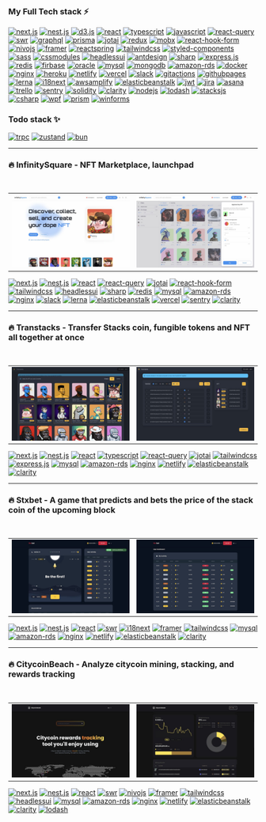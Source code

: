 ### My Full Tech stack ⚡

[![next.js](https://img.shields.io/badge/next.js-black?style=for-the-badge&logo=nextdotjs)](https://nextjs.org/)
[![nest.js](https://img.shields.io/badge/nest.js-black?style=for-the-badge&logo=nestjs&logoColor=E0234E)](https://nestjs.com/)
[![d3.js](https://img.shields.io/badge/d3.js-black?style=for-the-badge&logo=d3dotjs)](https://d3js.org/)
[![react](https://img.shields.io/badge/React-black?style=for-the-badge&logo=react)](https://reactjs.org/)
[![typescript](https://img.shields.io/badge/typescript-black?style=for-the-badge&logo=typescript)](https://www.typescriptlang.org/)
[![javascript](https://img.shields.io/badge/javascript-black?style=for-the-badge&logo=javascript)](https://developer.mozilla.org/ko/docs/Web/JavaScript)
[![react-query](https://img.shields.io/badge/React--query-black?style=for-the-badge&logo=reactquery)](https://tanstack.com/query/)
[![swr](https://img.shields.io/badge/swr-black?style=for-the-badge&logo=swr)](https://swr.vercel.app/ko)
[![graphql](https://img.shields.io/badge/graphql-black?style=for-the-badge&logo=graphql&logoColor=E00097)](https://graphql.org/)
[![prisma](https://img.shields.io/badge/prisma-black?style=for-the-badge&logo=prisma)](https://www.prisma.io/)
[![jotai](https://img.shields.io/badge/Jotai-black?style=for-the-badge&logo=jotai)](https://jotai.org/)
[![redux](https://img.shields.io/badge/Redux-black?style=for-the-badge&logo=redux)](https://redux.js.org/introduction/getting-started/)
[![mobx](https://img.shields.io/badge/Mobx-black?style=for-the-badge&logo=mobx)](https://mobx.js.org/README.html)
[![react-hook-form](https://img.shields.io/badge/React--hook--form-black?style=for-the-badge&logo=reacthookform)](https://react-hook-form.com/)
[![nivojs](https://img.shields.io/badge/nivo-black?style=for-the-badge&logo=nivo)](https://nivo.rocks/)
[![framer](https://img.shields.io/badge/framer-black?style=for-the-badge&logo=framer)](https://www.framer.com/docs/)
[![reactspring](https://img.shields.io/badge/reactspring-black?style=for-the-badge&logo=reactspring)](https://react-spring.dev/)
[![tailwindcss](https://img.shields.io/badge/Tailwindcss-black?style=for-the-badge&logo=tailwindcss)](https://tailwindcss.com/)
[![styled-components](https://img.shields.io/badge/styled--components-black?style=for-the-badge&logo=styledcomponents)](https://styled-components.com/)
[![sass](https://img.shields.io/badge/sass-black?style=for-the-badge&logo=sass)](https://sass-lang.com/)
[![cssmodules](https://img.shields.io/badge/cssmodules-black?style=for-the-badge&logo=cssmodules)](https://github.com/css-modules/css-modules)
[![headlessui](https://img.shields.io/badge/headlessui-black?style=for-the-badge&logo=headlessui)](https://headlessui.com/)
[![antdesign](https://img.shields.io/badge/antdesign-black?style=for-the-badge&logo=antdesign&logoColor=0170FE)](https://ant.design/)
[![sharp](https://img.shields.io/badge/sharp-black?style=for-the-badge&logo=sharp)](https://sharp.pixelplumbing.com/)
[![express.js](https://img.shields.io/badge/express-black?style=for-the-badge&logo=express)](https://expressjs.com/)
[![redis](https://img.shields.io/badge/Redis-black?style=for-the-badge&logo=redis)](https://redis.io/)
[![firbase](https://img.shields.io/badge/Firebase-black?style=for-the-badge&logo=firebase)](https://firebase.google.com/)
[![oracle](https://img.shields.io/badge/oracle-black?style=for-the-badge&logo=oracle&logoColor=C74634)](https://www.oracle.com/)
[![mysql](https://img.shields.io/badge/Mysql-black?style=for-the-badge&logo=mysql&logoColor=white)](https://www.mysql.com/)
[![mongodb](https://img.shields.io/badge/Mongodb-black?style=for-the-badge&logo=mongodb)](https://www.mongodb.com/)
[![amazon-rds](https://img.shields.io/badge/Rds-black?style=for-the-badge&logo=amazonrds)](https://aws.amazon.com/rds/)
[![docker](https://img.shields.io/badge/Docker-black?style=for-the-badge&logo=docker)](https://www.docker.com/)
[![nginx](https://img.shields.io/badge/Nginx-black?style=for-the-badge&logo=nginx&logoColor=009639)](https://www.nginx.com/)
[![heroku](https://img.shields.io/badge/Heroku-black?style=for-the-badge&logo=heroku&logoColor=79589F)](https://www.heroku.com/)
[![netlify](https://img.shields.io/badge/Netlify-black?style=for-the-badge&logo=netlify)](https://www.netlify.com/)
[![vercel](https://img.shields.io/badge/Vercel-black?style=for-the-badge&logo=vercel)](https://vercel.com/)
[![slack](https://img.shields.io/badge/Slack-black?style=for-the-badge&logo=slack&logoColor=FF6058)](https://slack.com/)
[![gitactions](https://img.shields.io/badge/github--actions-black?style=for-the-badge&logo=githubactions)](https://github.com/features/actions)
[![githubpages](https://img.shields.io/badge/github--pages-black?style=for-the-badge&logo=githubpages)](https://pages.github.com/)
[![lerna](https://img.shields.io/badge/lerna-black?style=for-the-badge&logo=lerna&logoColor=9333EA)](https://lerna.js.org/)
[![i18next](https://img.shields.io/badge/i18next-black?style=for-the-badge&logo=i18next)](https://www.i18next.com/)
[![awsamplify](https://img.shields.io/badge/awsamplify-black?style=for-the-badge&logo=awsamplify)](https://aws.amazon.com/amplify/)
[![elasticbeanstalk](https://img.shields.io/badge/elastic--beanstalk-black?style=for-the-badge&logo=elasticbeanstalk)](https://aws.amazon.com/elasticbeanstalk/)
[![jwt](https://img.shields.io/badge/jwt-black?style=for-the-badge&logo=jsonwebtokens&logoColor=D63AFF)](https://jwt.io/)
[![jira](https://img.shields.io/badge/jira-black?style=for-the-badge&logo=jira&logoColor=0747A6)](https://jira.atlassian.com/)
[![asana](https://img.shields.io/badge/asana-black?style=for-the-badge&logo=asana&logoColor=F06A6A)](https://asana.com/)
[![trello](https://img.shields.io/badge/trello-black?style=for-the-badge&logo=trello&logoColor=CAB6CD)](https://trello.com/)
[![sentry](https://img.shields.io/badge/sentry-black?style=for-the-badge&logo=sentry&logoColor=E1567C)](https://sentry.io/)
[![solidity](https://img.shields.io/badge/solidity-black?style=for-the-badge&logo=solidity)](https://docs.soliditylang.org/)
[![clarity](https://img.shields.io/badge/clarity-black?style=for-the-badge&logo=clarity&logoColor=DDF56D)](https://clarity-lang.org/)
[![nodejs](https://img.shields.io/badge/nodejs-black?style=for-the-badge&logo=nodedotjs)](https://nodejs.org/)
[![lodash](https://img.shields.io/badge/lodash-black?style=for-the-badge&logo=lodash)](https://lodash.com/)
[![stacksjs](https://img.shields.io/badge/stacks.js-black?style=for-the-badge&logo=stacksjs)](https://www.hiro.so/stacks-js)
[![csharp](https://img.shields.io/badge/csharp-black?style=for-the-badge&logo=csharp&logoColor=95478E)](https://docs.microsoft.com/en-us/dotnet/csharp/)
[![wpf](https://img.shields.io/badge/wpf-black?style=for-the-badge&logo=wpf&logoColor=95478E)](https://docs.microsoft.com/en-us/dotnet/desktop/wpf/overview)
[![prism](https://img.shields.io/badge/prism-black?style=for-the-badge&logo=prism&logoColor=95478E)](https://prismlibrary.com/docs/)
[![winforms](https://img.shields.io/badge/winforms-black?style=for-the-badge&logo=winforms&logoColor=95478E)](https://docs.microsoft.com/en-us/dotnet/desktop/winforms)



### Todo stack ✨
[![trpc](https://img.shields.io/badge/trpc-DDF56D?style=for-the-badge&logo=trpc)](https://trpc.io/)
[![zustand](https://img.shields.io/badge/zustand-DDF56D?style=for-the-badge&logo=zustand)](https://github.com/pmndrs/zustand)
[![bun](https://img.shields.io/badge/bun-DDF56D?style=for-the-badge&logo=bun)](https://bun.sh/)

- - -

### 🔥 InfinitySquare - NFT Marketplace, launchpad
<br/>
<table>
  <tr>
    <td>
      <a href="https://infinitysquare.io" target="_blank">
        <img src="ifsq/ifsq-1.jpg" />
      </a>
    </td>
    <td>
      <a href="https://infinitysquare.io" target="_blank">
        <img src="ifsq/ifsq-2.jpg" />
      </a>
    </td>
  </tr>
</table>

[![next.js](https://img.shields.io/badge/next.js-black?style=for-the-badge&logo=nextdotjs)](https://nextjs.org/)
[![nest.js](https://img.shields.io/badge/nest.js-black?style=for-the-badge&logo=nestjs&logoColor=E0234E)](https://nestjs.com/)
[![react](https://img.shields.io/badge/React-black?style=for-the-badge&logo=react)](https://reactjs.org/)
[![react-query](https://img.shields.io/badge/React--query-black?style=for-the-badge&logo=reactquery)](https://tanstack.com/query/)
[![jotai](https://img.shields.io/badge/Jotai-black?style=for-the-badge&logo=jotai)](https://jotai.org/)
[![react-hook-form](https://img.shields.io/badge/React--hook--form-black?style=for-the-badge&logo=reacthookform)](https://react-hook-form.com/)
[![tailwindcss](https://img.shields.io/badge/Tailwindcss-black?style=for-the-badge&logo=tailwindcss)](https://tailwindcss.com/)
[![headlessui](https://img.shields.io/badge/headlessui-black?style=for-the-badge&logo=headlessui)](https://headlessui.com/)
[![sharp](https://img.shields.io/badge/sharp-black?style=for-the-badge&logo=sharp)](https://sharp.pixelplumbing.com/)
[![redis](https://img.shields.io/badge/Redis-black?style=for-the-badge&logo=redis)](https://redis.io/)
[![mysql](https://img.shields.io/badge/Mysql-black?style=for-the-badge&logo=mysql&logoColor=white)](https://www.mysql.com/)
[![amazon-rds](https://img.shields.io/badge/Rds-black?style=for-the-badge&logo=amazonrds)](https://aws.amazon.com/rds/)
[![nginx](https://img.shields.io/badge/Nginx-black?style=for-the-badge&logo=nginx&logoColor=009639)](https://www.nginx.com/)
[![slack](https://img.shields.io/badge/Slack-black?style=for-the-badge&logo=slack&logoColor=FF6058)](https://slack.com/)
[![lerna](https://img.shields.io/badge/lerna-black?style=for-the-badge&logo=lerna&logoColor=9333EA)](https://lerna.js.org/)
[![elasticbeanstalk](https://img.shields.io/badge/elastic--beanstalk-black?style=for-the-badge&logo=elasticbeanstalk)](https://aws.amazon.com/elasticbeanstalk/)
[![vercel](https://img.shields.io/badge/Vercel-black?style=for-the-badge&logo=vercel)](https://vercel.com/)
[![sentry](https://img.shields.io/badge/sentry-black?style=for-the-badge&logo=sentry&logoColor=E1567C)](https://sentry.io/)
[![clarity](https://img.shields.io/badge/clarity-black?style=for-the-badge&logo=clarity&logoColor=DDF56D)](https://clarity-lang.org/)
- - -
### 🔥 Transtacks - Transfer Stacks coin, fungible tokens and NFT all together at once
<br/>
<table>
  <tr>
    <td>
      <a href="https://transtacks.xyz/" target="_blank">
        <img src="transtacks/transtacks_1.jpg" />
      </a>
    </td>
    <td>
      <a href="https://transtacks.xyz/" target="_blank">
        <img src="transtacks/transtacks_2.jpg" />
      </a>
    </td>
  </tr>
</table>

[![next.js](https://img.shields.io/badge/next.js-black?style=for-the-badge&logo=nextdotjs)](https://nextjs.org/)
[![nest.js](https://img.shields.io/badge/nest.js-black?style=for-the-badge&logo=nestjs&logoColor=E0234E)](https://nestjs.com/)
[![react](https://img.shields.io/badge/React-black?style=for-the-badge&logo=react)](https://reactjs.org/)
[![typescript](https://img.shields.io/badge/typescript-black?style=for-the-badge&logo=typescript)](https://www.typescriptlang.org/)
[![react-query](https://img.shields.io/badge/React--query-black?style=for-the-badge&logo=reactquery)](https://tanstack.com/query/)
[![jotai](https://img.shields.io/badge/Jotai-black?style=for-the-badge&logo=jotai)](https://jotai.org/)
[![tailwindcss](https://img.shields.io/badge/Tailwindcss-black?style=for-the-badge&logo=tailwindcss)](https://tailwindcss.com/)
[![express.js](https://img.shields.io/badge/express-black?style=for-the-badge&logo=express)](https://expressjs.com/)
[![mysql](https://img.shields.io/badge/Mysql-black?style=for-the-badge&logo=mysql&logoColor=white)](https://www.mysql.com/)
[![amazon-rds](https://img.shields.io/badge/Rds-black?style=for-the-badge&logo=amazonrds)](https://aws.amazon.com/rds/)
[![nginx](https://img.shields.io/badge/Nginx-black?style=for-the-badge&logo=nginx&logoColor=009639)](https://www.nginx.com/)
[![netlify](https://img.shields.io/badge/Netlify-black?style=for-the-badge&logo=netlify)](https://www.netlify.com/)
[![elasticbeanstalk](https://img.shields.io/badge/elastic--beanstalk-black?style=for-the-badge&logo=elasticbeanstalk)](https://aws.amazon.com/elasticbeanstalk/)
[![clarity](https://img.shields.io/badge/clarity-black?style=for-the-badge&logo=clarity&logoColor=DDF56D)](https://clarity-lang.org/)
- - -
### 🔥 Stxbet - A game that predicts and bets the price of the stack coin of the upcoming block
<br/>
<table>
  <tr>
    <td>
      <a href="https://stxbet.com" target="_blank">
        <img src="stxbet/stxbet-2.jpg" />
      </a>
    </td>
    <td>
      <a href="https://stxbet.com" target="_blank">
        <img src="stxbet/stxbet-1.jpg" />
      </a>
    </td>
  </tr>
</table>

[![next.js](https://img.shields.io/badge/next.js-black?style=for-the-badge&logo=nextdotjs)](https://nextjs.org/)
[![nest.js](https://img.shields.io/badge/nest.js-black?style=for-the-badge&logo=nestjs&logoColor=E0234E)](https://nestjs.com/)
[![react](https://img.shields.io/badge/React-black?style=for-the-badge&logo=react)](https://reactjs.org/)
[![swr](https://img.shields.io/badge/swr-black?style=for-the-badge&logo=swr)](https://swr.vercel.app/ko)
[![i18next](https://img.shields.io/badge/i18next-black?style=for-the-badge&logo=i18next)](https://www.i18next.com/)
[![framer](https://img.shields.io/badge/framer-black?style=for-the-badge&logo=framer)](https://www.framer.com/docs/)
[![tailwindcss](https://img.shields.io/badge/Tailwindcss-black?style=for-the-badge&logo=tailwindcss)](https://tailwindcss.com/)
[![mysql](https://img.shields.io/badge/Mysql-black?style=for-the-badge&logo=mysql&logoColor=white)](https://www.mysql.com/)
[![amazon-rds](https://img.shields.io/badge/Rds-black?style=for-the-badge&logo=amazonrds)](https://aws.amazon.com/rds/)
[![nginx](https://img.shields.io/badge/Nginx-black?style=for-the-badge&logo=nginx&logoColor=009639)](https://www.nginx.com/)
[![netlify](https://img.shields.io/badge/Netlify-black?style=for-the-badge&logo=netlify)](https://www.netlify.com/)
[![elasticbeanstalk](https://img.shields.io/badge/elastic--beanstalk-black?style=for-the-badge&logo=elasticbeanstalk)](https://aws.amazon.com/elasticbeanstalk/)
[![clarity](https://img.shields.io/badge/clarity-black?style=for-the-badge&logo=clarity&logoColor=DDF56D)](https://clarity-lang.org/)
- - -
### 🔥 CitycoinBeach - Analyze citycoin mining, stacking, and rewards tracking
<br/>
<table>
  <tr>
    <td>
      <a href="https://citycoinbeach.com" target="_blank">
        <img src="citycoinbeach/citycoinbeach-2.jpg" />
      </a>
    </td>
    <td>
      <a href="https://citycoinbeach.com" target="_blank">
        <img src="citycoinbeach/citycoinbeach-1.jpg" />
      </a>
    </td>
  </tr>
</table>

[![next.js](https://img.shields.io/badge/next.js-black?style=for-the-badge&logo=nextdotjs)](https://nextjs.org/)
[![nest.js](https://img.shields.io/badge/nest.js-black?style=for-the-badge&logo=nestjs&logoColor=E0234E)](https://nestjs.com/)
[![react](https://img.shields.io/badge/React-black?style=for-the-badge&logo=react)](https://reactjs.org/)
[![swr](https://img.shields.io/badge/swr-black?style=for-the-badge&logo=swr)](https://swr.vercel.app/ko)
[![nivojs](https://img.shields.io/badge/nivo-black?style=for-the-badge&logo=nivo)](https://nivo.rocks/)
[![framer](https://img.shields.io/badge/framer-black?style=for-the-badge&logo=framer)](https://www.framer.com/docs/)
[![tailwindcss](https://img.shields.io/badge/Tailwindcss-black?style=for-the-badge&logo=tailwindcss)](https://tailwindcss.com/)
[![headlessui](https://img.shields.io/badge/headlessui-black?style=for-the-badge&logo=headlessui)](https://headlessui.com/)
[![mysql](https://img.shields.io/badge/Mysql-black?style=for-the-badge&logo=mysql&logoColor=white)](https://www.mysql.com/)
[![amazon-rds](https://img.shields.io/badge/Rds-black?style=for-the-badge&logo=amazonrds)](https://aws.amazon.com/rds/)
[![nginx](https://img.shields.io/badge/Nginx-black?style=for-the-badge&logo=nginx&logoColor=009639)](https://www.nginx.com/)
[![netlify](https://img.shields.io/badge/Netlify-black?style=for-the-badge&logo=netlify)](https://www.netlify.com/)
[![elasticbeanstalk](https://img.shields.io/badge/elastic--beanstalk-black?style=for-the-badge&logo=elasticbeanstalk)](https://aws.amazon.com/elasticbeanstalk/)
[![clarity](https://img.shields.io/badge/clarity-black?style=for-the-badge&logo=clarity&logoColor=DDF56D)](https://clarity-lang.org/)
[![lodash](https://img.shields.io/badge/lodash-black?style=for-the-badge&logo=lodash)](https://lodash.com/)
<!--


**LookLukeLemon/LookLukeLemon** is a ✨ _special_ ✨ repository because its `README.md` (this file) appears on your GitHub profile.

Here are some ideas to get you started:

- 🔭 I’m currently working on ...
- 🌱 I’m currently learning ...
- 👯 I’m looking to collaborate on ...
- 🤔 I’m looking for help with ...
- 💬 Ask me about ...
- 📫 How to reach me: ...
- 😄 Pronouns: ...
- ⚡ Fun fact: ...
👋
-->
